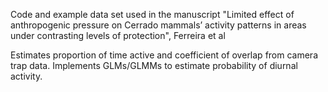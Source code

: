 Code and example data set used in the manuscript "Limited effect of anthropogenic pressure on Cerrado mammals’ activity patterns in areas under contrasting levels of protection", Ferreira et al

Estimates proportion of time active and coefficient of overlap from camera trap data. Implements GLMs/GLMMs to estimate probability of diurnal activity.
